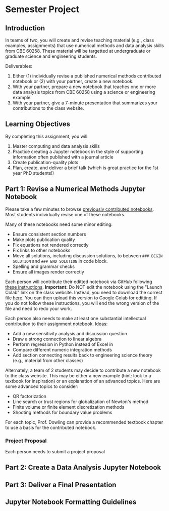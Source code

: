 # Semester Project

## Introduction

In teams of two, you will create and revise teaching material (e.g., class examples, assignments) that use numerical methods and data analysis skills from CBE 60258. These material will be targetted at undergraduate or graduate science and engineering students.

Deliverables:
1. Either (1) individually revise a published numerical methods contributed notebook or (2) with your partner, create a new notebook.
2. With your partner, prepare a new notebook that teaches one or more data analysis topics from CBE 60258 using a science or engineering example.
3. With your partner, give a 7-minute presentation that summarizes your contributions to the class website.

## Learning Objectives

By completing this assignment, you will:
1. Master computing and data analysis skills
2. Practice creating a Jupyter notebook in the style of supporting information often published with a journal article
3. Create publication-quality plots
3. Plan, create, and deliver a brief talk (which is great practice for the 1st year PhD students!)

## Part 1: Revise a Numerical Methods Jupyter Notebook

Please take a few minutes to browse [previously contributed notebooks](../notebooks/contrib/contribute.md). Most students individually revise one of these notebooks.

Many of these notebooks need some minor editing:
* Ensure consistent section numbers
* Make plots publication quality
* Fix equations not rendered correctly
* Fix links to other notebooks
* Move all solutions, including discussion solutions, to between `### BEGIN SOLUTION` and `### END SOLUTION` in code block.
* Spelling and grammar checks
* Ensure all images render correctly

Each person will contribute their editted notebook via GitHub following [these instructions](../notebooks/contrib/contribute.md). **Important:** Do NOT edit the notebook using the "Launch Colab" link on the class website. Instead, you need to download the correct file [here](https://github.com/ndcbe/data-and-computing/tree/main/notebooks/contrib-dev). You can then upload this version to Google Colab for editting. If you do not follow these instructions, you will end the wrong version of the file and need to redo your work.

Each person also needs to make at least one substantial intellectual contribution to their assignment notebook. Ideas:
* Add a new sensitivity analysis and discussion question
* Draw a strong connection to linear algebra
* Perform regression in Python instead of Excel in [](../notebooks/contrib/McCabe-Thiele.ipynb)
* Compare different numeric integration methods
* Add section connecting results back to engineering science theory (e.g., material from other classes)

Alternately, a team of 2 students may decide to contribute a new notebook to the class website. This may be either a new example (hint: look to a textbook for inspiration) or an explanation of an advanced topics. Here are some advanced topics to consider:
* QR factorization
* Line search or trust regions for globalization of Newton's method
* Finite volume or finite element discretization methods
* Shooting methods for boundary value problems

For each topic, Prof. Dowling can provide a recommended textbook chapter to use a basis for the contributed notebook.

### Project Proposal

Each person needs to submit a project proposal 

## Part 2: Create a Data Analysis Jupyter Notebook

## Part 3: Deliver a Final Presentation

## Jupyter Notebook Formatting Guidelines


